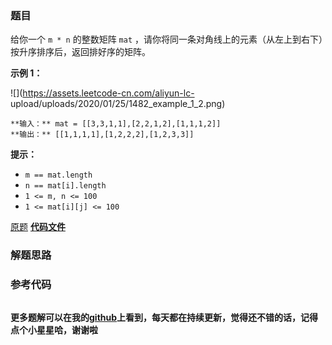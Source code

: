 ### 题目
给你一个 `m * n` 的整数矩阵 `mat` ，请你将同一条对角线上的元素（从左上到右下）按升序排序后，返回排好序的矩阵。



**示例 1：**

![](https://assets.leetcode-cn.com/aliyun-lc-
upload/uploads/2020/01/25/1482_example_1_2.png)

    
    
    **输入：** mat = [[3,3,1,1],[2,2,1,2],[1,1,1,2]]
    **输出：** [[1,1,1,1],[1,2,2,2],[1,2,3,3]]
    



**提示：**

  * `m == mat.length`
  * `n == mat[i].length`
  * `1 <= m, n <= 100`
  * `1 <= mat[i][j] <= 100`

[原题](https://leetcode-cn.com/problems/sort-the-matrix-diagonally/)    **[代码文件]()**


### 解题思路




### 参考代码

```go


```




**更多题解可以在我的[github](https://github.com/LZH139/leetcode_Go)上看到，每天都在持续更新，觉得还不错的话，记得点个小星星哈，谢谢啦**
